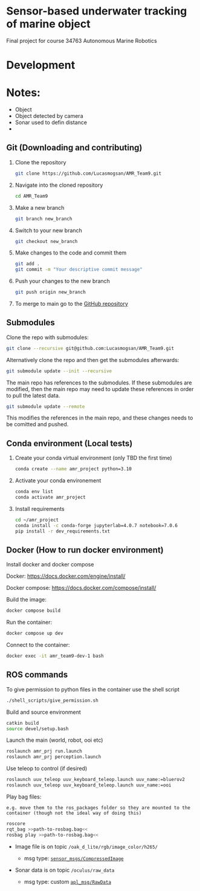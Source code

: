 # Sensor-based underwater tracking of marine object
Final project for course 34763 Autonomous Marine Robotics

# Development

# Notes:

- Object 
- Object detected by camera
- Sonar used to defin distance
- 

## Git (Downloading and contributing)

1. Clone the repository
    ```bash
    git clone https://github.com/Lucasmogsan/AMR_Team9.git
    ```
1. Navigate into the cloned repository
    ```bash
    cd AMR_Team9
    ```
1. Make a new branch
    ```bash
    git branch new_branch
    ```
1. Switch to your new branch
    ```bash
    git checkout new_branch
    ```
1. Make changes to the code and commit them
    ```bash
    git add .
    git commit -m "Your descriptive commit message"
    ```
1. Push your changes to the new branch
    ```bash
    git push origin new_branch
    ```
1. To merge to main go to the [GitHub repository](https://github.com/Lucasmogsan/AMR_Team9.git)


## Submodules

Clone the repo with submodules:
```bash
git clone --recursive git@github.com:Lucasmogsan/AMR_Team9.git
```

Alternatively clone the repo and then get the submodules afterwards:
```bash
git submodule update --init --recursive
```

The main repo has references to the submodules. If these submodules are modified, then the main repo may need to update these references in order to pull the latest data.
```bash
git submodule update --remote
```

This modifies the references in the main repo, and these changes needs to be comitted and pushed.


## Conda environment (Local tests)

1. Create your conda virtual environment (only TBD the first time)
    ```bash
    conda create --name amr_project python=3.10
    ```
1. Activate your conda environement
    ```bash
    conda env list
    conda activate amr_project
    ```
1. Install requirements
    ```bash
    cd ~/amr_project
    conda install -c conda-forge jupyterlab=4.0.7 notebook=7.0.6
    pip install -r dev_requirements.txt
    ```

## Docker (How to run docker environment)

Install docker and docker compose

Docker:
https://docs.docker.com/engine/install/

Docker compose:
https://docs.docker.com/compose/install/

Build the image:
```bash
docker compose build
```

Run the container:
```bash
docker compose up dev
```

Connect to the container:
```bash
docker exec -it amr_team9-dev-1 bash
```


## ROS commands

To give permission to python files in the container use the shell script
```bash
./shell_scripts/give_permission.sh
```

Build and source environment
```bash
catkin build
source devel/setup.bash
```

Launch the main (world, robot, ooi etc)
```bash
roslaunch amr_prj run.launch
roslaunch amr_prj perception.launch
```

Use teleop to control (if desired)
```bash
roslaunch uuv_teleop uuv_keyboard_teleop.launch uuv_name:=bluerov2
roslaunch uuv_teleop uuv_keyboard_teleop.launch uuv_name:=ooi
```

Play bag files:

`e.g. move them to the ros_packages folder so they are mounted to the container (though not the ideal way of doing this)`
```bash
roscore
rqt_bag >>path-to-rosbag.bag<<
rosbag play >>path-to-rosbag.bag<<
```

- Image file is on topic `/oak_d_lite/rgb/image_color/h265/`
    - msg type: [`sensor_msgs/CompressedImage`](https://docs.ros.org/en/melodic/api/sensor_msgs/html/msg/CompressedImage.html)

- Sonar data is on topic `/oculus/raw_data`
    - msg type: custom [`apl_msg/RawData`](https://gitlab.com/apl-ocean-engineering/apl_msgs/-/tree/main/msg?ref_type=heads)